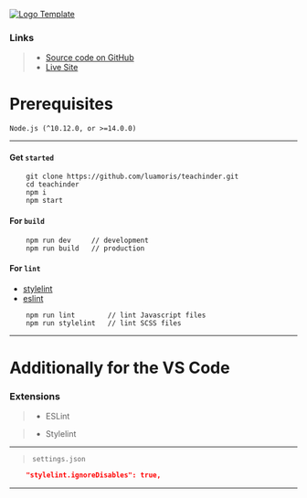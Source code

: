 [![Logo Template][logo]][github]

### Links

> + [Source code on GitHub][solution-repository]
> + [Live Site][deploy]

# Prerequisites 
`Node.js (^10.12.0, or >=14.0.0)`
<!-- `Node.js (^10.12.0, or >=12.0.0)` -->

---

#### Get `started`

```console
	git clone https://github.com/luamoris/teachinder.git
	cd teachinder
	npm i
	npm start
```

#### For `build`

```console
	npm run dev		// development
	npm run build	// production
```

#### For `lint`

- [stylelint][stylelint]
- [eslint][eslint]

```console
	npm run lint		// lint Javascript files
	npm run stylelint	// lint SCSS files
```

---

# Additionally for the VS Code

### Extensions 

> - ESLint

> - Stylelint

---

> `settings.json`
```json
	"stylelint.ignoreDisables": true,
```

--- 

[stylelint]: https://stylelint.io/
[eslint]: https://eslint.org/

[logo]: https://raw.githubusercontent.com/luamoris/webpack-boilerplate/276b2451ca1f7d11d6cddb83ae3418105511396b/src/img/box.svg
[github]: https://github.com/luamoris/webpack-boilerplate

[solution-repository]: https://github.com/luamoris/teachinder
[deploy]: https://luamoris.github.io/teachinder/
